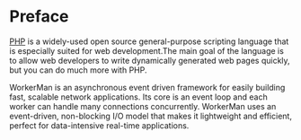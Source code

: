 # Preface

[PHP](http://www.php.net) is a widely-used open source general-purpose scripting language that is especially suited for web development.The main goal of the language is to allow web developers to write dynamically generated web pages quickly, but you can do much more with PHP.


WorkerMan is an asynchronous event driven framework for easily building fast, scalable network applications. Its core is an event loop and each worker can handle many connections concurrently. WorkerMan uses an event-driven, non-blocking I/O model that makes it lightweight and efficient, perfect for data-intensive real-time applications.




